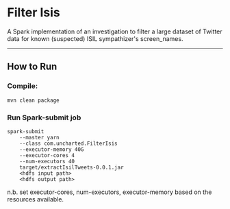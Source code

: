 # Filter Isis 

A Spark implementation of an investigation to filter a large dataset of Twitter data for known (suspected) ISIL sympathizer's screen_names.

------------------------------

## How to Run

### Compile:

    mvn clean package


### Run Spark-submit job

    spark-submit
        --master yarn
        --class com.uncharted.FilterIsis
        --executor-memory 40G
        --executor-cores 4
        --num-executors 40
        target/extractIsilTweets-0.0.1.jar
        <hdfs input path>
        <hdfs output path>

n.b. set executor-cores, num-executors, executor-memory based on the resources available.